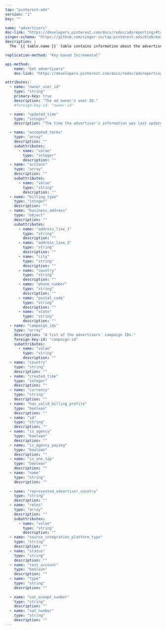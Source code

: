 ```yaml
---
tap: "pinterest-ads"
version: "1"
key: ""

name: "advertisers"
doc-link: "https://developers.pinterest.com/docs/redoc/adsreporting/#tag/advertisers"
singer-schema: "https://github.com/singer-io/tap-pinterest-ads/blob/master/tap_pinterest_ads/schemas/advertisers.json"
description: |
  The `{{ table.name }}` table contains information about the advertisers in your {{ integration.display_name }} account.

replication-method: "Key-based Incremental"

api-method:
    name: "Get advertisers"
    doc-link: "https://developers.pinterest.com/docs/redoc/adsreporting/#tag/advertisers"

attributes:
  - name: "owner_user_id"
    type: "string"
    primary-key: true
    description: "The ad owner's user ID."
    #foreign-key-id: "owner-id"

  - name: "updated_time"
    type: "integer"
    description: "The time the advertiser's information was last updated."  

  - name: "accepted_terms"
    type: "array"
    description: ""
    subattributes:
      - name: "value"
        type: "integer"
        description: ""
  - name: "actions"
    type: "array"
    description: ""
    subattributes:
      - name: "value"
        type: "string"
        description: ""
  - name: "billing_type"
    type: "integer"
    description: ""
  - name: "business_address"
    type: "object"
    description: ""
    subattributes:
      - name: "address_line_1"
        type: "string"
        description: ""
      - name: "address_line_2"
        type: "string"
        description: ""
      - name: "city"
        type: "string"
        description: ""
      - name: "country"
        type: "string"
        description: ""
      - name: "phone_number"
        type: "string"
        description: ""
      - name: "postal_code"
        type: "string"
        description: ""
      - name: "state"
        type: "string"
        description: ""
  - name: "campaign_ids"
    type: "array"
    description: "A list of the advertisers' campaign IDs."
    foreign-key-id: "campaign-id"
    subattributes:
      - name: "value"
        type: "string"
        description: ""
  - name: "country"
    type: "string"
    description: ""
  - name: "created_time"
    type: "integer"
    description: ""
  - name: "currency"
    type: "string"
    description: ""
  - name: "has_valid_billing_profile"
    type: "boolean"
    description: ""
  - name: "id"
    type: "string"
    description: ""
  - name: "is_agency"
    type: "boolean"
    description: ""
  - name: "is_agency_paying"
    type: "boolean"
    description: ""
  - name: "is_one_tap"
    type: "boolean"
    description: ""
  - name: "name"
    type: "string"
    description: ""
  
  - name: "represented_advertiser_country"
    type: "string"
    description: ""
  - name: "roles"
    type: "array"
    description: ""
    subattributes:
      - name: "value"
        type: "string"
        description: ""
  - name: "source_integration_platform_type"
    type: "string"
    description: ""
  - name: "status"
    type: "string"
    description: ""
  - name: "test_account"
    type: "boolean"
    description: ""
  - name: "type"
    type: "string"
    description: ""
  
  - name: "vat_exempt_number"
    type: "string"
    description: ""
  - name: "vat_number"
    type: "string"
    description: ""
---
```

